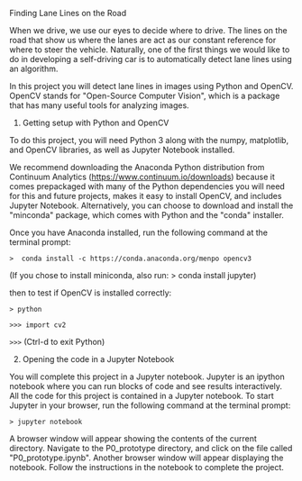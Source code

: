 Finding Lane Lines on the Road 

When we drive, we use our eyes to decide where to drive.  The lines on the road that show us where the lanes are act as our constant reference for where to steer the vehicle.  Naturally, one of the first things we would like to do in developing a self-driving car is to automatically detect lane lines using an algorithm.

In this project you will detect lane lines in images using Python and OpenCV.  OpenCV stands for "Open-Source Computer Vision", which is a package that has many useful tools for analyzing images.  

1) Getting setup with Python and OpenCV

To do this project, you will need Python 3 along with the numpy, matplotlib, and OpenCV libraries, as well as Jupyter Notebook installed. 

We recommend downloading the Anaconda Python distribution from Continuum Analytics (https://www.continuum.io/downloads) because it comes prepackaged with many of the Python dependencies you will need for this and future projects, makes it easy to install OpenCV, and includes Jupyter Notebook.  Alternatively, you can choose to download and install the "minconda" package, which comes with Python and the "conda" installer.

Once you have Anaconda installed, run the following command at the terminal prompt:

`>  conda install -c https://conda.anaconda.org/menpo opencv3`

(If you chose to install miniconda, also run: > conda install jupyter)

then to test if OpenCV is installed correctly:

`> python`

`>>> import cv2`

`>>>` 
(Ctrl-d to exit Python)

2) Opening the code in a Jupyter Notebook

You will complete this project in a Jupyter notebook.  Jupyter is an ipython notebook where you can run blocks of code and see results interactively.  All the code for this project is contained in a Jupyter notebook. To start Jupyter in your browser, run the following command at the terminal prompt:

`> jupyter notebook`

A browser window will appear showing the contents of the current directory.  Navigate to the P0\_prototype directory, and click on the file called "P0\_prototype.ipynb".  Another browser window will appear displaying the notebook.  Follow the instructions in the notebook to complete the project.  
